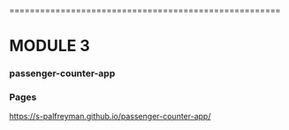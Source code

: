 
=====================================================

# MODULE 3
### passenger-counter-app

### Pages
https://s-palfreyman.github.io/passenger-counter-app/



